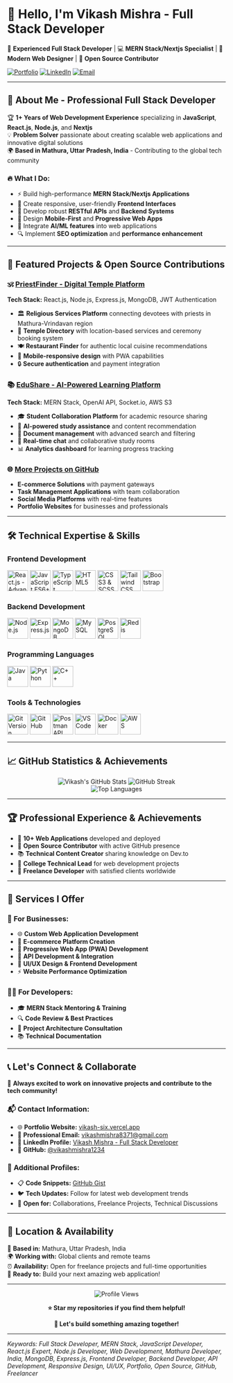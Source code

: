 # 👋 Hello, I'm **Vikash Mishra** - Full Stack Developer

🚀 **Experienced Full Stack Developer** | 💻 **MERN Stack/Nextjs Specialist** | 🎨 **Modern Web Designer** | 🌟 **Open Source Contributor**

[![Portfolio](https://img.shields.io/badge/Portfolio-Visit%20Here-blue?style=for-the-badge&logo=vercel)](https://vikashmishra.vercel.app/)
[![LinkedIn](https://img.shields.io/badge/LinkedIn-Connect-0077B5?style=for-the-badge&logo=linkedin)](https://www.linkedin.com/in/vikash-mishra-099478277)
[![Email](https://img.shields.io/badge/Email-Contact-red?style=for-the-badge&logo=gmail)](mailto:vikashmishra8371@gmail.com)

---

## 🌟 **About Me - Professional Full Stack Developer**

🏆 **1+ Years of Web Development Experience** specializing in **JavaScript**, **React.js**, **Node.js**, and **Nextjs**  
💡 **Problem Solver** passionate about creating scalable web applications and innovative digital solutions  
🌍 **Based in Mathura, Uttar Pradesh, India** - Contributing to the global tech community  

### 🔥 **What I Do:**
- ⚡ Build high-performance **MERN Stack/Nextjs Applications**
- 🎨 Create responsive, user-friendly **Frontend Interfaces**
- 🔧 Develop robust **RESTful APIs** and **Backend Systems**
- 📱 Design **Mobile-First** and **Progressive Web Apps**
- 🤖 Integrate **AI/ML features** into web applications
- 🔍 Implement **SEO optimization** and **performance enhancement**

---

## 🚀 **Featured Projects & Open Source Contributions**

### 🕉️ **[PriestFinder - Digital Temple Platform](https://github.com/vikashmishra1234)**
**Tech Stack:** React.js, Node.js, Express.js, MongoDB, JWT Authentication  
- 🏛️ **Religious Services Platform** connecting devotees with priests in Mathura-Vrindavan region
- 📍 **Temple Directory** with location-based services and ceremony booking system
- 🍽️ **Restaurant Finder** for authentic local cuisine recommendations
- 📱 **Mobile-responsive design** with PWA capabilities
- 🔒 **Secure authentication** and payment integration

### 📚 **[EduShare - AI-Powered Learning Platform](https://github.com/vikashmishra1234)**
**Tech Stack:** MERN Stack, OpenAI API, Socket.io, AWS S3  
- 🎓 **Student Collaboration Platform** for academic resource sharing
- 🤖 **AI-powered study assistance** and content recommendation
- 📄 **Document management** with advanced search and filtering
- 💬 **Real-time chat** and collaborative study rooms
- 📊 **Analytics dashboard** for learning progress tracking

### 🌐 **[More Projects on GitHub](https://github.com/vikashmishra1234)**
- **E-commerce Solutions** with payment gateways
- **Task Management Applications** with team collaboration
- **Social Media Platforms** with real-time features
- **Portfolio Websites** for businesses and professionals

---

## 🛠️ **Technical Expertise & Skills**

### **Frontend Development**
<p align="left">
	<img src="https://img.icons8.com/plasticine/100/react.png" width="48" title="React.js - Advanced"/>
	<img src="https://img.icons8.com/color/100/javascript.png" width="48" title="JavaScript ES6+"/>
	<img src="https://img.icons8.com/color/100/typescript.png" width="48" title="TypeScript"/>
	<img src="https://img.icons8.com/color/100/html-5--v1.png" width="48" title="HTML5"/>
	<img src="https://img.icons8.com/color/100/css3.png" width="48" title="CSS3 & SCSS"/>
	<img src="https://img.icons8.com/color/100/tailwindcss.png" width="48" title="Tailwind CSS"/>
	<img src="https://img.icons8.com/color/100/bootstrap.png" width="48" title="Bootstrap"/>
</p>

### **Backend Development**
<p align="left">
	<img src="https://img.icons8.com/fluency/100/node-js.png" width="48" title="Node.js"/>
	<img src="https://img.icons8.com/nolan/100/express-js.png" width="48" title="Express.js"/>
	<img src="https://img.icons8.com/external-tal-revivo-color-tal-revivo/100/external-mongodb-a-cross-platform-document-oriented-database-program-logo-color-tal-revivo.png" width="48" title="MongoDB"/>
	<img src="https://img.icons8.com/color/100/mysql-logo.png" width="48" title="MySQL"/>
	<img src="https://img.icons8.com/color/100/postgreesql.png" width="48" title="PostgreSQL"/>
	<img src="https://img.icons8.com/color/100/redis.png" width="48" title="Redis"/>
</p>

### **Programming Languages**
<p align="left">
	<img src="https://img.icons8.com/color/100/java-coffee-cup-logo--v1.png" width="48" title="Java"/>
	<img src="https://img.icons8.com/fluency/100/python.png" width="48" title="Python"/>
	<img src="https://img.icons8.com/color/100/c-plus-plus-logo.png" width="48" title="C++"/>
</p>

### **Tools & Technologies**
<p align="left">
	<img src="https://img.icons8.com/color/100/git.png" width="48" title="Git Version Control"/>
	<img src="https://img.icons8.com/plasticine/100/github.png" width="48" title="GitHub"/>
	<img src="https://img.icons8.com/dusk/64/postman-api.png" width="48" title="Postman API Testing"/>
	<img src="https://img.icons8.com/plasticine/100/visual-studio-code-2019.png" width="48" title="VS Code"/>
	<img src="https://img.icons8.com/color/100/docker.png" width="48" title="Docker"/>
	<img src="https://img.icons8.com/color/100/amazon-web-services.png" width="48" title="AWS"/>
</p>

---

## 📈 **GitHub Statistics & Achievements**

<div align="center">
  <img src="https://github-readme-stats.vercel.app/api?username=vikashmishra1234&show_icons=true&theme=radical" alt="Vikash's GitHub Stats"/>
  <img src="https://github-readme-streak-stats.herokuapp.com/?user=vikashmishra1234&theme=radical" alt="GitHub Streak"/>
</div>

<div align="center">
  <img src="https://github-readme-stats.vercel.app/api/top-langs/?username=vikashmishra1234&layout=compact&theme=radical" alt="Top Languages"/>
</div>

---

## 🏆 **Professional Experience & Achievements**

- 🎯 **10+ Web Applications** developed and deployed
- 🌟 **Open Source Contributor** with active GitHub presence
- 📚 **Technical Content Creator** sharing knowledge on Dev.to
- 🏅 **College Technical Lead** for web development projects
- 💼 **Freelance Developer** with satisfied clients worldwide

---

## 🎯 **Services I Offer**

### 💼 **For Businesses:**
- 🌐 **Custom Web Application Development**
- 🛒 **E-commerce Platform Creation**
- 📱 **Progressive Web App (PWA) Development**
- 🔧 **API Development & Integration**
- 🎨 **UI/UX Design & Frontend Development**
- ⚡ **Website Performance Optimization**

### 👨‍💻 **For Developers:**
- 🎓 **MERN Stack Mentoring & Training**
- 🔍 **Code Review & Best Practices**
- 🚀 **Project Architecture Consultation**
- 📚 **Technical Documentation**

---

## 📞 **Let's Connect & Collaborate**

🌟 **Always excited to work on innovative projects and contribute to the tech community!**

### 📬 **Contact Information:**
- 🌐 **Portfolio Website:** [vikash-six.vercel.app](https://vikashmishra.vercel.app/)
- 📧 **Professional Email:** [vikashmishra8371@gmail.com](mailto:vikashmishra8371@gmail.com)
- 💼 **LinkedIn Profile:** [Vikash Mishra - Full Stack Developer](https://www.linkedin.com/in/vikash-mishra-099478277)
- 🐙 **GitHub:** [@vikashmishra1234](https://github.com/vikashmishra1234)

### 🔗 **Additional Profiles:**
- 📋 **Code Snippets:** [GitHub Gist](https://gist.github.com/vikashmishra1234)
- 🐦 **Tech Updates:** Follow for latest web development trends
- 💬 **Open for:** Collaborations, Freelance Projects, Technical Discussions

---

## 📍 **Location & Availability**
📍 **Based in:** Mathura, Uttar Pradesh, India  
🌍 **Working with:** Global clients and remote teams  
⏰ **Availability:** Open for freelance projects and full-time opportunities  
🚀 **Ready to:** Build your next amazing web application!

---

<div align="center">
  <img src="https://komarev.com/ghpvc/?username=vikashmishra1234&color=blueviolet&style=flat-square&label=Profile+Views" alt="Profile Views"/>
  
  **⭐ Star my repositories if you find them helpful!**
  
  **💼 Let's build something amazing together!**
</div>

---

*Keywords: Full Stack Developer, MERN Stack, JavaScript Developer, React.js Expert, Node.js Developer, Web Development, Mathura Developer, India, MongoDB, Express.js, Frontend Developer, Backend Developer, API Development, Responsive Design, UI/UX, Portfolio, Open Source, GitHub, Freelancer*

